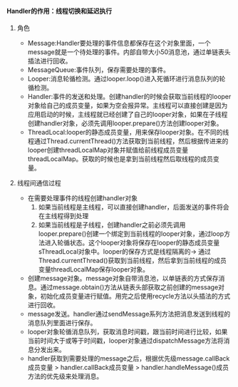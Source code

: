 #### Handler的作用：线程切换和延迟执行
1. 角色
    * Message:Handler要处理的事件信息都保存在这个对象里面，一个message就是一个待处理的事件。内部自带大小50消息池，通过单链表头插法进行回收。
    * MessageQueue:事件队列，保存需要处理的事件。
    * Looper:消息轮循检测。通过looper.loop()进入死循环进行消息队列的轮循检测。
    * Handler:事件的发送和处理。创建handler的时候会获取当前线程的looper对象给自己的成员变量，如果为空会报异常。主线程可以直接创建是因为应用启动的时候，主线程就已经创建了自己的looper对象，如果在子线程创建handler对象，必须先调用looper.prepare()方法创建looper对象。
    * ThreadLocal:looper的静态成员变量，用来保存looper对象。在不同的线程通过Thread.currentThread()方法获取到当前线程，然后根据传进来的looper创建threadLocalMap对象并赋值给前线程成员变量threadLocalMap。获取的时候也是拿到当前线程然后取线程的成员变量。

2. 线程间通信过程
    * 在需要处理事件的线程创建handler对象
        1. 如果当前线程是主线程，可以直接创建handler，后面发送的事件将会在主线程得到处理
        2. 如果当前线程是子线程，创建handler之前必须先调用looper.prepare()创建一个绑定到当前线程的looper对象，通过loop方法进入轮循状态。这个looper对象将保存在looper的静态成员变量sThreadLocal对象中。looper的保存方式是线程隔离的-> 通过Thread.currentThread()获取到当前线程，然后拿到当前线程的成员变量threadLocalMap保存looper对象。
    * 创建message对象。message对象自带消息池，以单链表的方式保存消息。通过message.obtain()方法从链表头部获取之前创建的message对象，初始化成员变量进行赋值。用完之后使用recycle方法以头插法的方式进行回收。
    * message发送。handler通过sendMessage系列方法把消息发送到线程的消息队列里面进行保存。
    * looper对象轮循消息队列，获取消息时间戳，跟当前时间进行比较，如果当前时间大于或等于时间戳，looper对象通过dispatchMessage方法将消息分发出来。
    * handler获取到需要处理的message之后，根据优先级message.callBack成员变量 > handler.callBack成员变量 > handler.handleMessage()成员方法的优先级来处理消息。